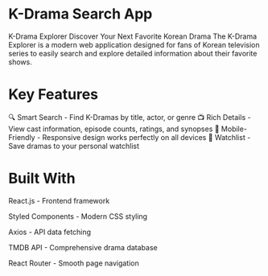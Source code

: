 # K-Drama Search App

K-Drama Explorer
Discover Your Next Favorite Korean Drama
The K-Drama Explorer is a modern web application designed for fans of Korean television series to easily search and explore detailed information about their favorite shows.

# Key Features
🔍 Smart Search - Find K-Dramas by title, actor, or genre
📺 Rich Details - View cast information, episode counts, ratings, and synopses
📱 Mobile-Friendly - Responsive design works perfectly on all devices
💾 Watchlist - Save dramas to your personal watchlist

# Built With
React.js - Frontend framework

Styled Components - Modern CSS styling

Axios - API data fetching

TMDB API - Comprehensive drama database

React Router - Smooth page navigation

